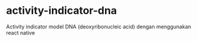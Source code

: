 # activity-indicator-dna
Activity indicator model DNA (deoxyribonucleic acid) dengan menggunakan react native
